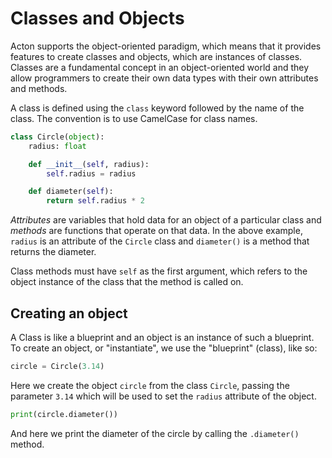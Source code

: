# Classes and Objects

Acton supports the object-oriented paradigm, which means that it provides features to create classes and objects, which are instances of classes. Classes are a fundamental concept in an object-oriented world and they allow programmers to create their own data types with their own attributes and methods.

A class is defined using the `class` keyword followed by the name of the class. The convention is to use CamelCase for class names.

```python
class Circle(object):
    radius: float

    def __init__(self, radius):
        self.radius = radius

    def diameter(self):
        return self.radius * 2
```


*Attributes* are variables that hold data for an object of a particular class and *methods* are functions that operate on that data. In the above example, `radius` is an attribute of the `Circle` class and `diameter()` is a method that returns the diameter.

Class methods must have `self` as the first argument, which refers to the object instance of the class that the method is called on.

## Creating an object 

A Class is like a blueprint and an object is an instance of such a blueprint. To create an object, or "instantiate", we use the "blueprint" (class), like so:

```python
circle = Circle(3.14)
```

Here we create the object `circle` from the class `Circle`, passing the parameter `3.14` which will be used to set the `radius` attribute of the object.

```python
print(circle.diameter())
```

And here we print the diameter of the circle by calling the `.diameter()` method.
